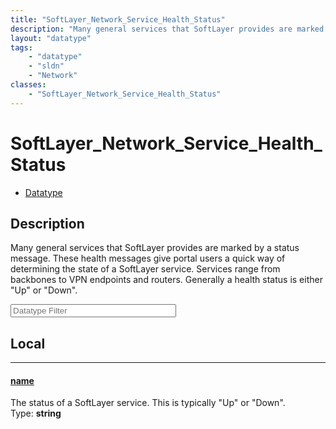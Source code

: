 ```yaml
---
title: "SoftLayer_Network_Service_Health_Status"
description: "Many general services that SoftLayer provides are marked by a status message. These health messages give portal users a... "
layout: "datatype"
tags:
    - "datatype"
    - "sldn"
    - "Network"
classes:
    - "SoftLayer_Network_Service_Health_Status"
---
```


# SoftLayer_Network_Service_Health_Status
<div id='service-datatype'>
    <ul id='sldn-reference-tabs'>
        <li id='datatype'> <a href='/reference/datatypes/SoftLayer_Network_Service_Health_Status' >Datatype</a></li>
    </ul>
</div>

## Description 


Many general services that SoftLayer provides are marked by a status message. These health messages give portal users a quick way of determining the state of a SoftLayer service. Services range from backbones to VPN endpoints and routers. Generally a health status is either "Up" or "Down". 





<!-- Filer BEGIN -->
<div class="view-filters">
        <div class="clearfix">
            <div class="search-input-box">
                <input placeholder="Datatype Filter" onkeyup="titleSearch(inputId='prop-input', divId='properties', elementClass='prop-row')" 
                    type="text" id="prop-input" value="" size="30" maxlength="128" class="form-text">
            </div>
        </div>
</div>
<!-- Filer END -->

<div id="properties" class="content">
<div id="localProperties" class="prop-content" >

## Local
<div class="prop-row">

-----
[name]: #name
#### [name]
The status of a SoftLayer service. This is typically "Up" or "Down".  
<span class="type-label">Type: </span>**string**  



</div>
</div>
<!-- LOCAL PROPERTY END -->

</div>


